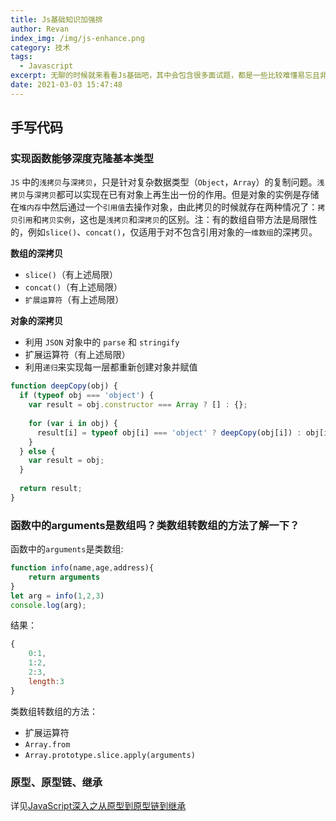 ```yaml
---
title: Js基础知识加强排
author: Revan
index_img: /img/js-enhance.png
category: 技术
tags:
  - Javascript
excerpt: 无聊的时候就来看看Js基础吧，其中会包含很多面试题，都是一些比较难懂易忘且非常重要的知识点，男女老幼皆宜，看完即了解，了解即理解，理解即掌握，掌握即飞跃：D
date: 2021-03-03 15:47:48
---
```

## 手写代码
### 实现函数能够深度克隆基本类型
`JS` 中的`浅拷贝`与`深拷贝`，只是针对复杂数据类型（`Object`，`Array`）的复制问题。`浅拷贝`与`深拷贝`都可以实现在已有对象上再生出一份的作用。但是对象的实例是存储在`堆内存`中然后通过一个`引用值`去操作对象，由此拷贝的时候就存在两种情况了：`拷贝引用`和`拷贝实例`，这也是`浅拷贝`和`深拷贝`的区别。注：有的数组自带方法是局限性的，例如`slice()`、`concat()`，仅适用于对不包含引用对象的`一维数组`的深拷贝。

**数组的深拷贝**
- `slice()`（有上述局限）
- `concat()`（有上述局限）
- `扩展运算符`（有上述局限）

**对象的深拷贝**
- 利用 `JSON` 对象中的 `parse` 和 `stringify`
- 扩展运算符（有上述局限）
- 利用`递归`来实现每一层都重新创建对象并赋值

```js
function deepCopy(obj) {
  if (typeof obj === 'object') {
    var result = obj.constructor === Array ? [] : {};
    
    for (var i in obj) {
      result[i] = typeof obj[i] === 'object' ? deepCopy(obj[i]) : obj[i];
    }
  } else {
    var result = obj;
  }
  
  return result;
}
```

### 函数中的arguments是数组吗？类数组转数组的方法了解一下？
函数中的`arguments`是类数组:
```js
function info(name,age,address){
    return arguments
}
let arg = info(1,2,3)
console.log(arg);
```
结果：
```js
{
    0:1,
    1:2,
    2:3,
    length:3
}
```
类数组转数组的方法：
- 扩展运算符
- `Array.from`
- `Array.prototype.slice.apply(arguments)`

### 原型、原型链、继承
详见[JavaScript深入之从原型到原型链到继承](https://van-yo.github.io/2021/03/05/js-prototype/)

